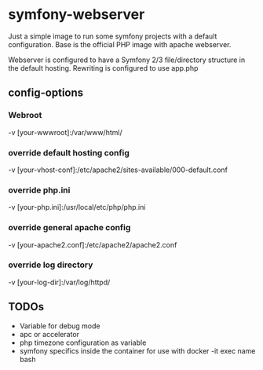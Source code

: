 # symfony-webserver

Just a simple image to run some symfony projects with a default configuration. Base is the official PHP image with apache 
webserver.

Webserver is configured to have a Symfony 2/3 file/directory structure in the default hosting. Rewriting is configured 
to use app.php


## config-options

### Webroot
-v [your-wwwroot]:/var/www/html/
### override default hosting config
-v [your-vhost-conf]:/etc/apache2/sites-available/000-default.conf
### override php.ini
-v [your-php.ini]:/usr/local/etc/php/php.ini
### override general apache config 
-v [your-apache2.conf]:/etc/apache2/apache2.conf
### override log directory
-v [your-log-dir]:/var/log/httpd/ 


## TODOs
* Variable for debug mode
* apc or accelerator
* php timezone configuration as variable
* symfony specifics inside the container for use with docker -it exec name bash
